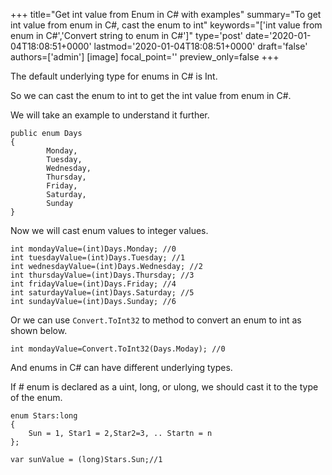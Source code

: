 +++
title="Get int value from Enum in C# with examples"
summary="To get int value from enum in C#, cast the enum to int"
keywords="['int value from enum in C#','Convert string to enum in C#']"
type='post'
date='2020-01-04T18:08:51+0000'
lastmod='2020-01-04T18:08:51+0000'
draft='false'
authors=['admin']
[image]
focal_point=''
preview_only=false
+++

The default underlying type for enums in C# is Int.

So we can cast the enum to int to get the int value from enum in C#.

We will take an example to understand it further.

```
public enum Days
{
        Monday,  
        Tuesday,  
        Wednesday,  
        Thursday,  
        Friday,  
        Saturday,  
        Sunday
}
```

Now we will cast enum values to integer values.

```
int mondayValue=(int)Days.Monday; //0
int tuesdayValue=(int)Days.Tuesday; //1
int wednesdayValue=(int)Days.Wednesday; //2
int thursdayValue=(int)Days.Thursday; //3
int fridayValue=(int)Days.Friday; //4
int saturdayValue=(int)Days.Saturday; //5
int sundayValue=(int)Days.Sunday; //6
```

Or we can use `Convert.ToInt32` to method to convert an enum to int as shown below.

```
int mondayValue=Convert.ToInt32(Days.Moday); //0

```

And enums in C# can have different underlying types. 

If # enum is declared as a uint, long, or ulong, we should cast it to the type of the enum.

```
enum Stars:long 
{
    Sun = 1, Star1 = 2,Star2=3, .. Startn = n
};

var sunValue = (long)Stars.Sun;//1
```